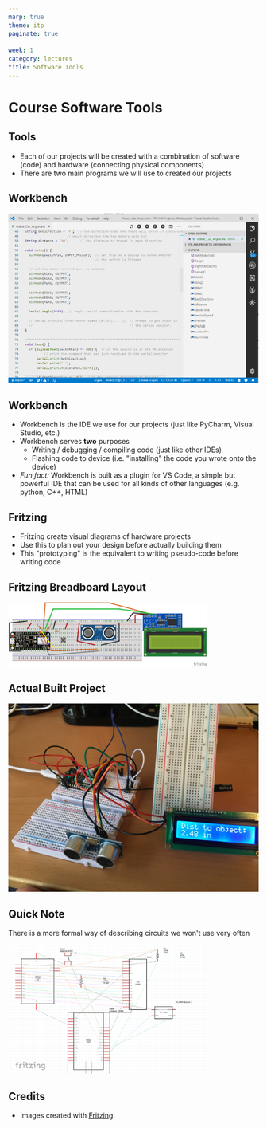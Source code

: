 ```yaml
---
marp: true
theme: itp
paginate: true

week: 1
category: lectures
title: Software Tools
---
```


<!-- headingDivider: 2 -->

# Course Software Tools

## Tools

* Each of our projects will be created with a combination of software (code) and hardware (connecting physical components)
* There are two main programs we will use to created our projects

## Workbench

<img src="lecture_software_tools.assets/1565051874830_v2.png" alt="Workbench IDE" style="width:700px" />

## Workbench

* Workbench is the IDE we use for our projects (just like PyCharm, Visual Studio, etc.)
* Workbench serves **two** purposes
  * Writing / debugging / compiling code (just like other IDEs)
  * Flashing code to device (i.e. "installing" the code you wrote onto the device)
* *Fun fact:* Workbench is built as a plugin for VS Code, a simple but powerful IDE that can be used for all kinds of other languages (e.g. python, C++, HTML)

## Fritzing

* Fritzing create visual diagrams of hardware projects
* Use this to plan out your design before actually building them
* This "prototyping" is the equivalent to writing pseudo-code before writing code

## Fritzing Breadboard Layout

<img src="lecture_software_tools.assets/TE5_range_finder_Argon_bb-1565052544681.png" alt="Fritzing" style="width:400px" />

## Actual Built Project

<img src="lecture_software_tools.assets/built_range_finder.jpg" alt="Argon rangefinder" style="width:600px" />

## Quick Note

There is a more formal way of describing circuits we won't use very often

<img src="lecture_software_tools.assets/1565052726261.png" alt="width:400px" style="width:400px" />

## Credits

* Images created with [Fritzing](https://fritzing.org/home/)